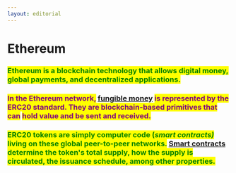 ```yaml
---
layout: editorial
---
```


# Ethereum



### <mark style="color:green;">Ethereum is a blockchain technology that allows digital money, global payments, and  decentralized applications.</mark> <mark style="color:green;"></mark>_<mark style="color:green;"></mark>_&#x20;



### <mark style="color:purple;">In the Ethereum network,</mark> [fungible money](stablecoins.md) <mark style="color:purple;">is represented by the ERC20 standard. They are blockchain-based primitives that can</mark> <mark style="color:purple;"></mark><mark style="color:purple;">**hold value and be sent and received**</mark><mark style="color:purple;">.</mark>&#x20;

<mark style="color:purple;"></mark>

### <mark style="color:green;">ERC20 tokens are simply computer code (</mark>_<mark style="color:green;">smart contracts)</mark>_ <mark style="color:green;"></mark><mark style="color:green;">living on these global peer-to-peer networks.</mark> [Smart contracts ](cryptonetworks/smart-contracts.md)<mark style="color:green;">determine the token's total supply, how the supply is circulated, the issuance schedule, among other properties.</mark>

<mark style="color:green;"></mark>
